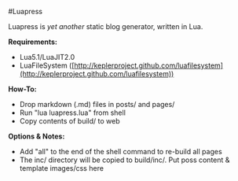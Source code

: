 #Luapress

Luapress is *yet another* static blog generator, written in Lua.

**Requirements:**

+ Lua5.1/LuaJIT2.0
+ LuaFileSystem ([http://keplerproject.github.com/luafilesystem](http://keplerproject.github.com/luafilesystem))

**How-To:**

+ Drop markdown (.md) files in posts/ and pages/
+ Run "lua luapress.lua" from shell
+ Copy contents of build/ to web

**Options & Notes:**

+ Add "all" to the end of the shell command to re-build all pages
+ The inc/ directory will be copied to build/inc/. Put poss content & template images/css here